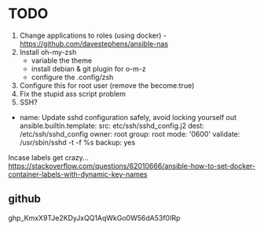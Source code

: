 # TODO

1. Change applications to roles (using docker) - https://github.com/davestephens/ansible-nas
2. Install oh-my-zsh
   - variable the theme
   - install debian & git plugin for o-m-z
   - configure the .config/zsh
3. Configure this for root user (remove the become:true)
4. Fix the stupid ass script problem
5. SSH?

- name: Update sshd configuration safely, avoid locking yourself out
  ansible.builtin.template:
  src: etc/ssh/sshd_config.j2
  dest: /etc/ssh/sshd_config
  owner: root
  group: root
  mode: '0600'
  validate: /usr/sbin/sshd -t -f %s
  backup: yes

Incase labels get crazy...
https://stackoverflow.com/questions/62010666/ansible-how-to-set-docker-container-labels-with-dynamic-key-names

## github

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
